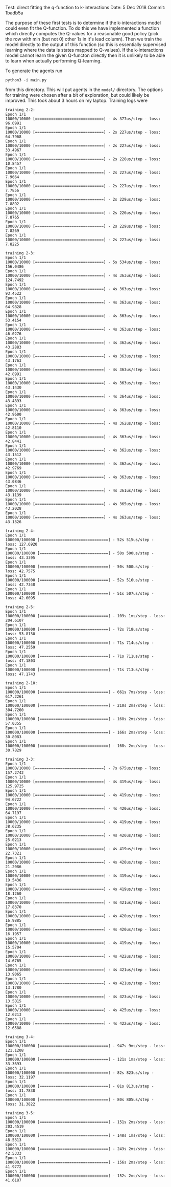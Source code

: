 Test: direct fitting the q-function to k-interactions
Date: 5 Dec 2018
Commit: 1badb5a

The purpose of these first tests is to determine if the k-interactions model could even fit the
Q-function. To do this we have implemented a function which directly computes the Q-values
for a reasonable good policy (pick the row with min (but not 0) other 1s in it's lead column).
Then we train the model directly to the output of this function (so this is essentially
supervised learning where the data is states mapped to Q-values). If the k-interactions model
cannot learn the given Q-functon directly then it is unlikely to be able to learn when actually
performing Q-learning.

To generate the agents run

    python3 -i main.py

from this directory. This will put agents in the `model/` directory. The options for training
were chosen after a bit of exploration, but could likely be improved. This took about 3 hours
on my laptop. Training logs were

    training 2-2:
    Epoch 1/1
    10000/10000 [==============================] - 4s 377us/step - loss: 96.0991
    Epoch 1/1
    10000/10000 [==============================] - 2s 227us/step - loss: 64.7968
    Epoch 1/1
    10000/10000 [==============================] - 2s 227us/step - loss: 33.4967
    Epoch 1/1
    10000/10000 [==============================] - 2s 226us/step - loss: 10.8457
    Epoch 1/1
    10000/10000 [==============================] - 2s 227us/step - loss: 7.9664
    Epoch 1/1
    10000/10000 [==============================] - 2s 227us/step - loss: 7.7856
    Epoch 1/1
    10000/10000 [==============================] - 2s 229us/step - loss: 7.8892
    Epoch 1/1
    10000/10000 [==============================] - 2s 226us/step - loss: 7.8765
    Epoch 1/1
    10000/10000 [==============================] - 2s 229us/step - loss: 7.8269
    Epoch 1/1
    10000/10000 [==============================] - 2s 227us/step - loss: 7.8225

    training 2-3:
    Epoch 1/1
    10000/10000 [==============================] - 5s 534us/step - loss: 156.0486
    Epoch 1/1
    10000/10000 [==============================] - 4s 363us/step - loss: 124.7492
    Epoch 1/1
    10000/10000 [==============================] - 4s 363us/step - loss: 93.4522
    Epoch 1/1
    10000/10000 [==============================] - 4s 363us/step - loss: 64.9828
    Epoch 1/1
    10000/10000 [==============================] - 4s 363us/step - loss: 53.4154
    Epoch 1/1
    10000/10000 [==============================] - 4s 363us/step - loss: 46.0276
    Epoch 1/1
    10000/10000 [==============================] - 4s 362us/step - loss: 43.2883
    Epoch 1/1
    10000/10000 [==============================] - 4s 363us/step - loss: 43.1763
    Epoch 1/1
    10000/10000 [==============================] - 4s 363us/step - loss: 42.8991
    Epoch 1/1
    10000/10000 [==============================] - 4s 363us/step - loss: 43.1430
    Epoch 1/1
    10000/10000 [==============================] - 4s 364us/step - loss: 43.4893
    Epoch 1/1
    10000/10000 [==============================] - 4s 363us/step - loss: 42.9600
    Epoch 1/1
    10000/10000 [==============================] - 4s 362us/step - loss: 42.8110
    Epoch 1/1
    10000/10000 [==============================] - 4s 363us/step - loss: 42.8441
    Epoch 1/1
    10000/10000 [==============================] - 4s 362us/step - loss: 43.1512
    Epoch 1/1
    10000/10000 [==============================] - 4s 362us/step - loss: 42.9769
    Epoch 1/1
    10000/10000 [==============================] - 4s 363us/step - loss: 43.0846
    Epoch 1/1
    10000/10000 [==============================] - 4s 361us/step - loss: 43.1139
    Epoch 1/1
    10000/10000 [==============================] - 4s 365us/step - loss: 43.2028
    Epoch 1/1
    10000/10000 [==============================] - 4s 363us/step - loss: 43.1326

    training 2-4:
    Epoch 1/1
    100000/100000 [==============================] - 52s 515us/step - loss: 127.6920
    Epoch 1/1
    100000/100000 [==============================] - 50s 500us/step - loss: 43.3395
    Epoch 1/1
    100000/100000 [==============================] - 50s 500us/step - loss: 42.7575
    Epoch 1/1
    100000/100000 [==============================] - 52s 516us/step - loss: 42.7348
    Epoch 1/1
    100000/100000 [==============================] - 51s 507us/step - loss: 42.6095

    training 2-5:
    Epoch 1/1
    100000/100000 [==============================] - 109s 1ms/step - loss: 204.6107
    Epoch 1/1
    100000/100000 [==============================] - 72s 718us/step - loss: 53.8130
    Epoch 1/1
    100000/100000 [==============================] - 71s 714us/step - loss: 47.2559
    Epoch 1/1
    100000/100000 [==============================] - 71s 711us/step - loss: 47.1803
    Epoch 1/1
    100000/100000 [==============================] - 71s 713us/step - loss: 47.1743

    training 2-10:
    Epoch 1/1
    100000/100000 [==============================] - 661s 7ms/step - loss: 617.2261
    Epoch 1/1
    100000/100000 [==============================] - 210s 2ms/step - loss: 304.7260
    Epoch 1/1
    100000/100000 [==============================] - 168s 2ms/step - loss: 57.0355
    Epoch 1/1
    100000/100000 [==============================] - 166s 2ms/step - loss: 30.8083
    Epoch 1/1
    100000/100000 [==============================] - 168s 2ms/step - loss: 30.7829

    training 3-3:
    Epoch 1/1
    10000/10000 [==============================] - 7s 675us/step - loss: 157.2742
    Epoch 1/1
    10000/10000 [==============================] - 4s 419us/step - loss: 125.9725
    Epoch 1/1
    10000/10000 [==============================] - 4s 419us/step - loss: 94.6722
    Epoch 1/1
    10000/10000 [==============================] - 4s 420us/step - loss: 64.7197
    Epoch 1/1
    10000/10000 [==============================] - 4s 419us/step - loss: 38.6235
    Epoch 1/1
    10000/10000 [==============================] - 4s 420us/step - loss: 25.0213
    Epoch 1/1
    10000/10000 [==============================] - 4s 419us/step - loss: 22.7321
    Epoch 1/1
    10000/10000 [==============================] - 4s 420us/step - loss: 21.2086
    Epoch 1/1
    10000/10000 [==============================] - 4s 419us/step - loss: 19.5436
    Epoch 1/1
    10000/10000 [==============================] - 4s 419us/step - loss: 18.1260
    Epoch 1/1
    10000/10000 [==============================] - 4s 421us/step - loss: 17.8370
    Epoch 1/1
    10000/10000 [==============================] - 4s 420us/step - loss: 16.9885
    Epoch 1/1
    10000/10000 [==============================] - 4s 420us/step - loss: 16.1957
    Epoch 1/1
    10000/10000 [==============================] - 4s 419us/step - loss: 15.5704
    Epoch 1/1
    10000/10000 [==============================] - 4s 422us/step - loss: 14.6765
    Epoch 1/1
    10000/10000 [==============================] - 4s 421us/step - loss: 13.9065
    Epoch 1/1
    10000/10000 [==============================] - 4s 421us/step - loss: 13.1780
    Epoch 1/1
    10000/10000 [==============================] - 4s 423us/step - loss: 13.5815
    Epoch 1/1
    10000/10000 [==============================] - 4s 425us/step - loss: 12.6213
    Epoch 1/1
    10000/10000 [==============================] - 4s 422us/step - loss: 12.6588

    training 3-4:
    Epoch 1/1
    100000/100000 [==============================] - 947s 9ms/step - loss: 121.1208
    Epoch 1/1
    100000/100000 [==============================] - 121s 1ms/step - loss: 33.3693
    Epoch 1/1
    100000/100000 [==============================] - 82s 823us/step - loss: 32.1197
    Epoch 1/1
    100000/100000 [==============================] - 81s 813us/step - loss: 31.7838
    Epoch 1/1
    100000/100000 [==============================] - 80s 805us/step - loss: 31.3822

    training 3-5:
    Epoch 1/1
    100000/100000 [==============================] - 151s 2ms/step - loss: 203.4519
    Epoch 1/1
    100000/100000 [==============================] - 148s 1ms/step - loss: 48.5313
    Epoch 1/1
    100000/100000 [==============================] - 243s 2ms/step - loss: 42.5333
    Epoch 1/1
    100000/100000 [==============================] - 156s 2ms/step - loss: 41.9772
    Epoch 1/1
    100000/100000 [==============================] - 152s 2ms/step - loss: 41.6187
